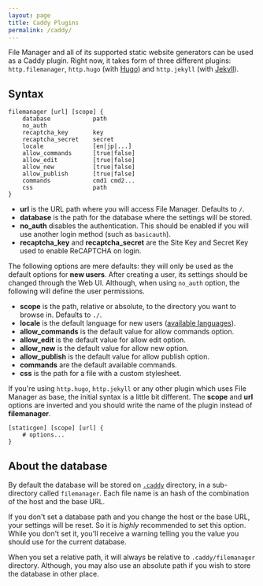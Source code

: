 ```yaml
---
layout: page
title: Caddy Plugins
permalink: /caddy/
---
```


File Manager and all of its supported static website generators can be used as a Caddy plugin. Right now, it takes form of three different plugins: `http.filemanager`, `http.hugo` (with [Hugo](http://gohugo.io/)) and `http.jekyll` (with [Jekyll](https://jekyllrb.com/)).


## Syntax

```
filemanager [url] [scope] {
    database            path
    no_auth
    recaptcha_key       key
    recaptcha_secret    secret
    locale              [en|jp|...]
    allow_commands      [true|false]
    allow_edit          [true|false]
    allow_new           [true|false]
    allow_publish       [true|false]
    commands            cmd1 cmd2...
    css                 path
}
```

+ **url** is the URL path where you will access File Manager. Defaults to `/`.
+ **database** is the path for the database where the settings will be stored.
+ **no_auth** disables the authentication. This should be enabled if you will use another login method (such as `basicauth`).
+ **recaptcha_key** and **recaptcha_secret** are the Site Key and Secret Key used to enable ReCAPTCHA on login.

The following options are mere defaults: they will only be used as the default options for **new users**. After creating a user, its settings should be changed through the Web UI. Although, when using `no_auth` option, the following will define the user permissions.

+ **scope** is the path, relative or absolute, to the directory you want to browse in. Defaults to `./`.
+ **locale** is the default language for new users ([available languages](../configuration/#available-locales)).
+ **allow_commands** is the default value for allow commands option.
+ **allow_edit** is the default value for allow edit option.
+ **allow_new** is the default value for allow new option.
+ **allow_publish** is the default value for allow publish option.
+ **commands** are the default available commands.
+ **css** is the path for a file with a custom stylesheet.

If you're using `http.hugo`, `http.jekyll` or any other plugin which uses File Manager as base, the initial syntax is a little bit different. The **scope** and **url** options are inverted and you should write the name of the plugin instead of **filemanager**.

```
[staticgen] [scope] [url] {
    # options...
}
```


## About the database

By default the database will be stored on [`.caddy`](https://caddyserver.com/docs/automatic-https#dot-caddy) directory, in a sub-directory called `filemanager`. Each file name is an hash of the combination of the host and the base URL.

If you don't set a database path and you change the host or the base URL, your settings will be reset. So it is *highly* recommended to set this option. While you don't set it, you'll receive a warning telling you the value you should use for the current database.

When you set a relative path, it will always be relative to `.caddy/filemanager` directory. Although, you may also use an absolute path if you wish to store the database in other place.